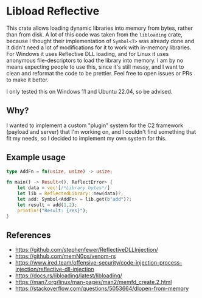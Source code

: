 # Libload Reflective

This crate allows loading dynamic libraries into memory from bytes, rather than from disk.
A lot of this code was taken from the `libloading` crate, because I thought their implementation of `Symbol<T>` was already done and it didn't need a lot of modifications for it to work with in-memory libraries.
For Windows it uses Reflective DLL loading, and for Linux it uses anonymous file-descriptors to load the library into memory.
I am by no means expecting people to use this, since it's still messy, and I want to clean and reformat the code to be prettier.
Feel free to open issues or PRs to make it better.

I only tested this on Windows 11 and Ubuntu 22.04, so be advised.

## Why?

I wanted to implement a custom "plugin" system for the C2 framework (payload and server) that I'm working on, and I couldn't find something that fit my needs, so I decided to implement my own system for this.

## Example usage

```rust
type AddFn = fn(usize, usize) -> usize;

fn main() -> Result<(), ReflectError> {
    let data = vec![/*Library bytes*/]
    let lib = ReflectedLibrary::new(data)?;
    let add: Symbol<AddFn> = lib.get(b"add")?;
    let result = add(1,2);
    println!("Result: {res}");
}
```

## References

* <https://github.com/stephenfewer/ReflectiveDLLInjection/>
* <https://github.com/memN0ps/venom-rs>
* <https://www.ired.team/offensive-security/code-injection-process-injection/reflective-dll-injection>
* <https://docs.rs/libloading/latest/libloading/>
* <https://man7.org/linux/man-pages/man2/memfd_create.2.html>
* <https://stackoverflow.com/questions/5053664/dlopen-from-memory>
